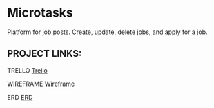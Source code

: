 # Microtasks
Platform for job posts. Create, update, delete jobs, and apply for a job.

## PROJECT LINKS:

TRELLO [Trello](https://trello.com/b/ZCjCuhEB/microtasks)

WIREFRAME [Wireframe](https://whimsical.com/magic-chef-wireframe-B48yXvFYpwDH9TVwXqfeeX)

ERD [ERD](https://whimsical.com/erd-VeSzgqKYV4DHfaFJLbnYsm)
